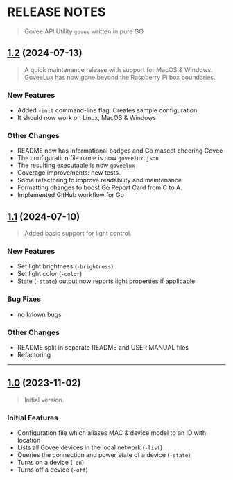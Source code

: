 # RELEASE NOTES

> Govee API Utility `govee` written in pure GO

## [1.2](https://github.com/lordofscripts/govee/compare/v1.2...v1.1) (2024-07-13)

> A quick maintenance release with support for MacOS & Windows. GoveeLux has
> now gone beyond the Raspberry Pi box boundaries.

### New Features

* Added `-init` command-line flag. Creates sample configuration.
* It should now work on Linux, MacOS & Windows

### Other Changes

* README now has informational badges and Go mascot cheering Govee
* The configuration file name is now `goveelux.json`
* The resulting executable is now `goveelux`
* Coverage improvements: new tests.
* Some refactoring to improve readability and maintenance
* Formatting changes to boost Go Report Card from C to A.
* Implemented GitHub workflow for Go


## [1.1](https://github.com/lordofscripts/govee/compare/v1.1...v1.0) (2024-07-10)

> Added basic support for light control.

### New Features

* Set light brightness (`-brightness`)
* Set light color (`-color`)
* State (`-state`) output now reports light properties if applicable

### Bug Fixes

* no known bugs

### Other Changes

* README split in separate README and USER MANUAL files
* Refactoring

---

## [1.0](https://github.com/lordofscripts/govee/compare/v1.0...v1.0) (2023-11-02)

> Initial version.

### Initial Features

* Configuration file which aliases MAC & device model to an ID with location
* Lists all Govee devices in the local network (`-list`)
* Queries the connection and power state of a device  (`-state`)
* Turns on a device (`-on`)
* Turns off a device (`-off`)
